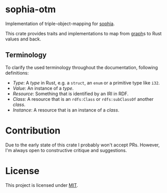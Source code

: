 # sophia-otm

Implementation of triple-object-mapping for [sophia].

This crate provides traits and implementations to map from [graph]s to Rust
values and back.

## Terminology

To clarify the used terminology throughout the documentation, following
definitions:

- _Type_: A _type_ in Rust, e.g. a `struct`, an `enum` or a primitive type
  like `i32`.
- _Value_: An instance of a _type_.
- _Resource_: Something that is identified by an IRI in RDF.
- _Class_: A resource that is an `rdfs:Class` or `rdfs:subClassOf` another
  _class_.
- _Instance_: A resource that is an instance of a _class_.

[sophia]: https://crates.io/crates/sophia
[graph]: https://docs.rs/sophia_api/0.6.1/sophia_api/graph/trait.Graph.html

# Contribution

Due to the early state of this crate I probably won't accept PRs. However, I'm
always open to constructive critique and suggestions.

# License

This project is licensed under [MIT](../LICENSE).
